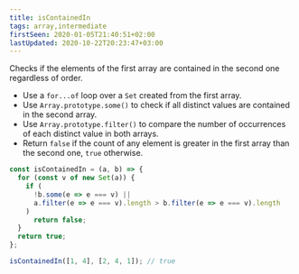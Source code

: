 ```yaml
---
title: isContainedIn
tags: array,intermediate
firstSeen: 2020-01-05T21:40:51+02:00
lastUpdated: 2020-10-22T20:23:47+03:00
---
```


Checks if the elements of the first array are contained in the second one regardless of order.

- Use a `for...of` loop over a `Set` created from the first array.
- Use `Array.prototype.some()` to check if all distinct values are contained in the second array.
- Use `Array.prototype.filter()` to compare the number of occurrences of each distinct value in both arrays.
- Return `false` if the count of any element is greater in the first array than the second one, `true` otherwise.

```js
const isContainedIn = (a, b) => {
  for (const v of new Set(a)) {
    if (
      !b.some(e => e === v) ||
      a.filter(e => e === v).length > b.filter(e => e === v).length
    )
      return false;
  }
  return true;
};
```

```js
isContainedIn([1, 4], [2, 4, 1]); // true
```
